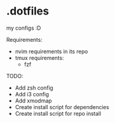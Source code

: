 # .dotfiles
my configs :D

Requirements:
- nvim requirements in its repo
- tmux requirements:
    - fzf

TODO:
- Add zsh config
- Add i3 config
- Add xmodmap
- Create install script for dependencies
- Create install script for repo install

